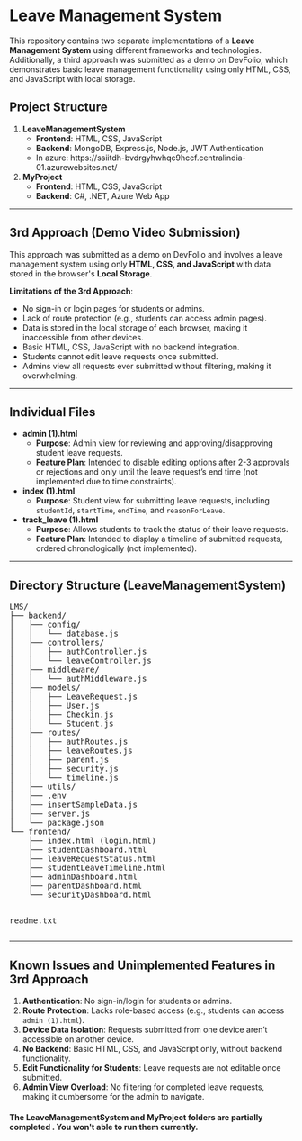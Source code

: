 <!DOCTYPE html>
<body>

<h1>Leave Management System</h1>

<p>This repository contains two separate implementations of a <strong>Leave Management System</strong> using different frameworks and technologies. Additionally, a third approach was submitted as a demo on DevFolio, which demonstrates basic leave management functionality using only HTML, CSS, and JavaScript with local storage.</p>

<h2>Project Structure</h2>
<ol>
    <li><strong>LeaveManagementSystem</strong>
        <ul>
            <li><strong>Frontend</strong>: HTML, CSS, JavaScript</li>
            <li><strong>Backend</strong>: MongoDB, Express.js, Node.js, JWT Authentication</li>
            <li> In azure: https://ssiitdh-bvdrgyhwhqc9hccf.centralindia-01.azurewebsites.net/</li>
        </ul>
    </li>
    <li><strong>MyProject</strong>
        <ul>
            <li><strong>Frontend</strong>: HTML, CSS, JavaScript</li>
            <li><strong>Backend</strong>: C#, .NET, Azure Web App</li>
        </ul>
    </li>
</ol>

<hr>

<h2>3rd Approach (Demo Video Submission)</h2>
<p>This approach was submitted as a demo on DevFolio and involves a leave management system using only <strong>HTML, CSS, and JavaScript</strong> with data stored in the browser's <strong>Local Storage</strong>.</p>

<p><strong>Limitations of the 3rd Approach</strong>:</p>
<ul>
    <li>No sign-in or login pages for students or admins.</li>
    <li>Lack of route protection (e.g., students can access admin pages).</li>
    <li>Data is stored in the local storage of each browser, making it inaccessible from other devices.</li>
    <li>Basic HTML, CSS, JavaScript with no backend integration.</li>
    <li>Students cannot edit leave requests once submitted.</li>
    <li>Admins view all requests ever submitted without filtering, making it overwhelming.</li>
</ul>

<hr>

<h2>Individual Files</h2>
<ul>
    <li><strong>admin (1).html</strong>
        <ul>
            <li><strong>Purpose</strong>: Admin view for reviewing and approving/disapproving student leave requests.</li>
            <li><strong>Feature Plan</strong>: Intended to disable editing options after 2-3 approvals or rejections and only until the leave request’s end time (not implemented due to time constraints).</li>
        </ul>
    </li>
    <li><strong>index (1).html</strong>
        <ul>
            <li><strong>Purpose</strong>: Student view for submitting leave requests, including <code>studentId</code>, <code>startTime</code>, <code>endTime</code>, and <code>reasonForLeave</code>.</li>
        </ul>
    </li>
    <li><strong>track_leave (1).html</strong>
        <ul>
            <li><strong>Purpose</strong>: Allows students to track the status of their leave requests.</li>
            <li><strong>Feature Plan</strong>: Intended to display a timeline of submitted requests, ordered chronologically (not implemented).</li>
        </ul>
    </li>
</ul>

<hr>

<h2>Directory Structure (LeaveManagementSystem)</h2>
<pre>
LMS/
├── backend/
│   ├── config/
│   │   └── database.js
│   ├── controllers/
│   │   ├── authController.js
│   │   └── leaveController.js
│   ├── middleware/
│   │   └── authMiddleware.js
│   ├── models/
│   │   ├── LeaveRequest.js
│   │   ├── User.js
│   │   ├── Checkin.js
│   │   └── Student.js
│   ├── routes/
│   │   ├── authRoutes.js
│   │   ├── leaveRoutes.js
│   │   ├── parent.js
│   │   ├── security.js
│   │   └── timeline.js
│   ├── utils/
│   ├── .env
│   ├── insertSampleData.js
│   ├── server.js
│   └── package.json
└── frontend/
    ├── index.html (login.html)
    ├── studentDashboard.html
    ├── leaveRequestStatus.html
    ├── studentLeaveTimeline.html
    ├── adminDashboard.html
    ├── parentDashboard.html
    └── securityDashboard.html

readme.txt
</pre>

<hr>

<h2>Known Issues and Unimplemented Features in 3rd Approach</h2>
<ol>
    <li><strong>Authentication</strong>: No sign-in/login for students or admins.</li>
    <li><strong>Route Protection</strong>: Lacks role-based access (e.g., students can access <code>admin (1).html</code>).</li>
    <li><strong>Device Data Isolation</strong>: Requests submitted from one device aren’t accessible on another device.</li>
    <li><strong>No Backend</strong>: Basic HTML, CSS, and JavaScript only, without backend functionality.</li>
    <li><strong>Edit Functionality for Students</strong>: Leave requests are not editable once submitted.</li>
    <li><strong>Admin View Overload</strong>: No filtering for completed leave requests, making it cumbersome for the admin to navigate.</li>
</ol>

<h4>The LeaveManagementSystem and MyProject folders are partially completed . You won't able to run them currently.</h4>

</body>
</html>





  
                   
   
                   
